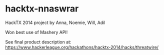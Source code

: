 hacktx-nnaswrar
===============

HackTX 2014 project by Anna, Noemie, Will, Adil

Won best use of Mashery API!

See final product description at: https://www.hackerleague.org/hackathons/hacktx-2014/hacks/threatwire/
